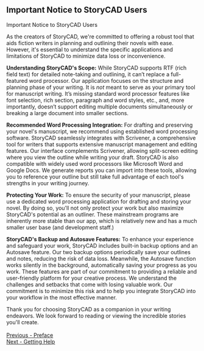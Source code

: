 ## Important Notice to StoryCAD Users ##
Important Notice to StoryCAD Users

As the creators of StoryCAD, we're committed to offering a robust tool that aids fiction writers in planning and outlining their novels with ease. However, it's essential to understand the specific applications and limitations of StoryCAD to minimize data loss or inconvenience.

**Understanding StoryCAD's Scope:**
 While StoryCAD supports RTF (rich field text) for detailed note-taking and outlining, it can’t replace a full-featured word processor. Our application focuses on the structure and planning phase of your writing. It is *not* meant to serve as your primary tool for manuscript writing. It’s missing standard word processor features like font selection, rich section, paragraph and word styles, etc., and, more importantly, doesn’t support editing multiple documents simultaneously or breaking a large document into smaller sections. 

**Recommended Word Processing Integration:**
For drafting and preserving your novel's manuscript, we recommend using established word processing software. StoryCAD seamlessly integrates with Scrivener, a comprehensive tool for writers that supports extensive manuscript management and editing features. Our interface complements Scrivener, allowing split-screen editing where you view the outline while writing your draft. 
StoryCAD is also compatible with widely used word processors like Microsoft Word and Google Docs. We generate reports you can import into these tools, allowing you to reference your outline but still take full advantage of each tool's strengths in your writing journey.

**Protecting Your Work:**
To ensure the security of your manuscript, please use a dedicated word processing application for drafting and storing your novel. By doing so, you'll not only protect your work but also maximize StoryCAD's potential as an outliner. These mainstream programs are inherently more stable than our app, which is relatively new and has a much smaller user base (and development staff.)

**StoryCAD's Backup and Autosave Features:** 
To enhance your experience and safeguard your work, StoryCAD includes built-in backup options and an Autosave feature. Our two backup options periodically save your outlines and notes, reducing the risk of data loss. Meanwhile, the Autosave function works silently in the background, automatically saving your progress as you work. These features are part of our commitment to providing a reliable and user-friendly platform for your creative process. We understand the challenges and setbacks that come with losing valuable work. Our commitment is to minimize this risk and to help you integrate StoryCAD into your workflow in the most effective manner.



Thank you for choosing StoryCAD as a companion in your writing endeavors. We look forward to reading or viewing the incredible stories you'll create.
 <br/>
 <br/>
[Previous - Preface](Preface.md) <br/>
[Next - Getting Help](Getting_Help.md) <br/>
